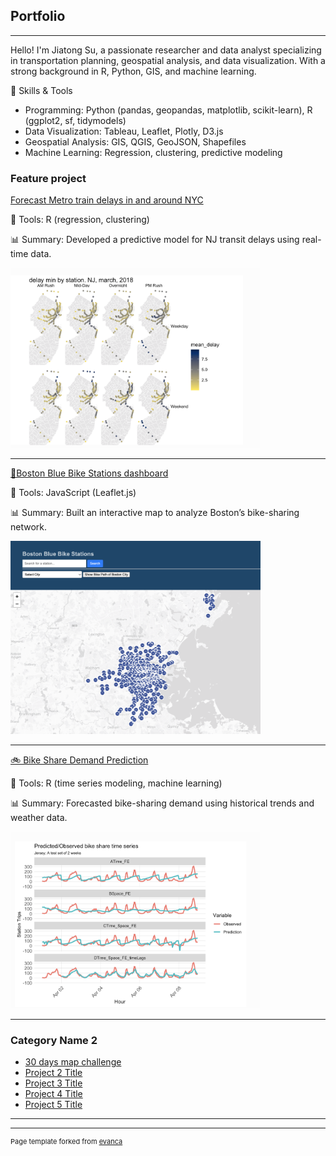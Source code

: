 ## Portfolio

---

Hello! I'm Jiatong Su, a passionate researcher and data analyst specializing in transportation planning, geospatial analysis, and data visualization. With a strong background in R, Python, GIS, and machine learning.

🚀 Skills & Tools

- Programming: Python (pandas, geopandas, matplotlib, scikit-learn), R (ggplot2, sf, tidymodels)
- Data Visualization: Tableau, Leaflet, Plotly, D3.js
- Geospatial Analysis: GIS, QGIS, GeoJSON, Shapefiles
- Machine Learning: Regression, clustering, predictive modeling

### Feature project



[Forecast Metro train delays in and around NYC](https://sujiatong.github.io/Forecast_Metro_train_delays/ppa_final.html)

📍 Tools: R (regression, clustering)

📊 Summary: Developed a predictive model for NJ transit delays using real-time data.


<img src="images/delay_NJ.png?raw=true" width="400"/>

---
[🚴Boston Blue Bike Stations dashboard](https://sujiatong.github.io/Boston_bike_dashboard/boston_bike/index.html)  


📍 Tools: JavaScript (Leaflet.js)

📊 Summary: Built an interactive map to analyze Boston’s bike-sharing network.

<img src="images/blue_bike.png?raw=true" width="400"/>


---
[🚲 Bike Share Demand Prediction](https://sujiatong.github.io/ppa_upenn/hw5b/Su_Jiatong_HW5b.html)

📍 Tools: R (time series modeling, machine learning)

📊 Summary: Forecasted bike-sharing demand using historical trends and weather data.

<img src="images/BIKE_PREDICT.png" width = "400"/>

---

### Category Name 2

- [30 days map challenge](http://example.com/)
- [Project 2 Title](http://example.com/)
- [Project 3 Title](http://example.com/)
- [Project 4 Title](http://example.com/)
- [Project 5 Title](http://example.com/)

---




---
<p style="font-size:11px">Page template forked from <a href="https://github.com/evanca/quick-portfolio">evanca</a></p>
<!-- Remove above link if you don't want to attibute -->

